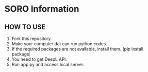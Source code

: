 # SORO Information

## HOW TO USE 
1. Fork this repository.
2. Make your computer dat can run python codes.
3. If the required packages are not available, install them. (pip install package)
4. You need to get DeepL API.
5. Run app.py and access local server.